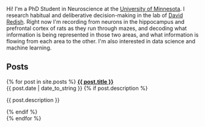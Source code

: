 Hi! I'm a PhD Student in Neuroscience at the 
[University of Minnesota](https://twin-cities.umn.edu/).
I research habitual and deliberative decision-making in the lab of 
[David Redish](http://redishlab.neuroscience.umn.edu/).
Right now I'm recording from neurons in the hippocampus and prefrontal cortex 
of rats as they run through mazes, and decoding what information is being 
represented in those two areas, and what information is flowing from each 
area to the other.
I'm also interested in data science and machine learning.

## Posts

{% for post in site.posts %}
  <strong> <a href="{{ post.url }}" title="{{ post.title }}">{{ post.title }}</a> </strong> <br />
  <span>{{ post.date | date_to_string }}</span>
  {% if post.description %} 
    <p> {{ post.description }} </p>
  {% endif %}
  <br />
{% endfor %}
